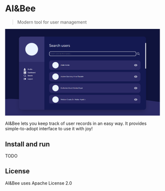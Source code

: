 # Al&Bee

> Modern tool for user management

<p align="center">
  <img src="./_assets/search_page.png" alt="Al&Bee" title="Al&Bee" />
</p>

Al&Bee lets you keep track of user records in an easy way. It provides simple-to-adopt interface to use it with joy!

## Install and run
TODO

## License
Al&Bee uses Apache License 2.0
